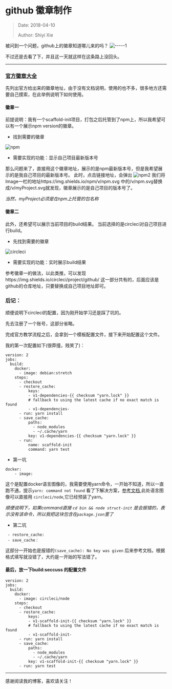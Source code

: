 # github 徽章制作

> Date:  2018-04-10
>
> Author: Shiyi Xie

被问到一个问题，github上的徽章知道哪儿来的吗？
![-----1](/content/images/2018/04/-----1.jpeg)

不过还是去看了下，并且这一天就这样在这条路上没回头。
***
### [官方徽章大全](http://shields.io/)

先列出官方给出来的徽章地址，由于没有文档说明，使用的也不多，很多地方还需要自己摸索，在此举例说明下如何使用。


#### 徽章一

前提说明：我有一个scaffold-init项目，打包之后托管到了npm上，所以我希望可以有一个展示npm version的徽章。
* 找到需要的徽章

![npm](/content/images/2018/04/npm.png)

* 需要实现的功能：显示自己项目最新版本号

那么问题来了，直接用这个徽章地址，展示的是npm最新版本号，但是我希望展示的是我自己项目的最新版本号。
此时，点击链接地址，会弹出
![npm2](/content/images/2018/04/npm2.png)
我们将Image一栏的地址https://img.shields.io/npm/v/npm.svg 中的/v/npm.svg替换成/v/myProject.svg就发现，徽章展示的是自己项目的版本号了。

*当然，myProject必须是在npm上托管的包名称*

#### 徽章二
此外，还希望可以展示当前项目的build结果。
当前选择的是circleci对自己项目进行build。

* 先找到需要的徽章

![circleci](/content/images/2018/04/circleci.png)
* 需要实现的功能：实时展示build结果

参考徽章一的做法，以此类推，可以发现https://img.shields.io/circleci/project/github/ 这一部分共有的，后面应该是github的仓库地址，只要替换成自己项目地址即可。

### 后记：

顺便说明下circleci的配置，因为刚开始学习还是踩了坑的。

先去注册了一个账号，这部分省略。

完成官方教学流程之后，会拿到一个模板配置文件，接下来开始配置这个文件。

我的第一次配置如下(很莽撞，贱笑了)：

```
version: 2
jobs:
  build:
    docker:
      - image: debian:stretch
    steps:
      - checkout
      - restore_cache:
          keys:
          - v1-dependencies-{{ checksum "yarn.lock" }}
          # fallback to using the latest cache if no exact match is found
          - v1-dependencies-
      - run: yarn install
      - save_cache:
          paths:
            - node_modules
            - ~/.cache/yarn
          key: v1-dependencies-{{ checksum "yarn.lock" }}
      - run:
          name: scaffold-init
          command: yarn test
```


* 第一坑

```
docker:
    - image:
```
 
这个是配置docker语言图像的，我需要使用yarn命令，一开始不知道，所以一直跑不通，提示```yarn: command not found```
看了下解决方案，[参考文档](https://circleci.com/docs/2.0/yarn/),此处语言图像可以直接用 ```circleci/node```,它已经预装了yarn。

*顺便说明下，如果command直接 ```cd bin && node struct-init``` 是会报错的，表示没有该命令，所以我把这块包含在```package.json```里了*

* 第二坑

```
 - restore_cache:
 - save_cache：
```
 
 这部分一开始也是报错的```(save_cache): No key was given```
 后来参考文档，根据格式填写就没错了，大约是一开始的写法错了。



#### 最后，放一下build:seccuss 的配置文件
```
version: 2
jobs:
  build:
    docker:
      - image: circleci/node
    steps:
      - checkout
      - restore_cache:
          keys:
          - v1-scaffold-init-{{ checksum "yarn.lock" }}
          # fallback to using the latest cache if no exact match is found
          - v1-scaffold-init-
      - run: yarn install
      - save_cache:
          paths:
            - node_modules
            - ~/.cache/yarn
          key: v1-scaffold-init-{{ checksum "yarn.lock" }}
      - run: yarn test
```



***
感谢阅读我的博客，喜欢请关注！


